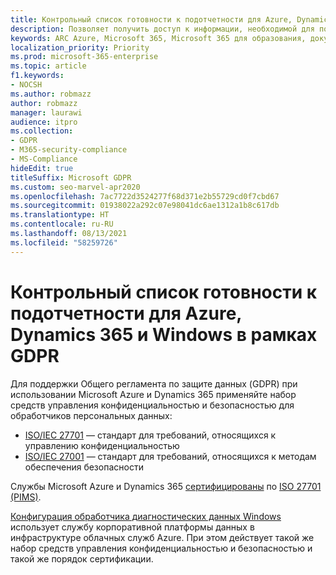 ```yaml
---
title: Контрольный список готовности к подотчетности для Azure, Dynamics 365 и Windows в рамках GDPR
description: Позволяет получить доступ к информации, необходимой для поддержки регламента GDPR при использовании Microsoft Azure.
keywords: ARC Azure, Microsoft 365, Microsoft 365 для образования, документация по Microsoft 365, GDPR
localization_priority: Priority
ms.prod: microsoft-365-enterprise
ms.topic: article
f1.keywords:
- NOCSH
ms.author: robmazz
author: robmazz
manager: laurawi
audience: itpro
ms.collection:
- GDPR
- M365-security-compliance
- MS-Compliance
hideEdit: true
titleSuffix: Microsoft GDPR
ms.custom: seo-marvel-apr2020
ms.openlocfilehash: 7ac7722d3524277f68d371e2b55729cd0f7cbd67
ms.sourcegitcommit: 01938022a292c07e98041dc6ae1312a1b8c617db
ms.translationtype: HT
ms.contentlocale: ru-RU
ms.lasthandoff: 08/13/2021
ms.locfileid: "58259726"
---
```

# <a name="azure-dynamics-365-and-windows-accountability-readiness-checklist-for-the-gdpr"></a>Контрольный список готовности к подотчетности для Azure, Dynamics 365 и Windows в рамках GDPR

Для поддержки Общего регламента по защите данных (GDPR) при использовании Microsoft Azure и Dynamics 365 применяйте набор средств управления конфиденциальностью и безопасностью для обработчиков персональных данных:

- [ISO/IEC 27701](https://www.iso.org/standard/71670.html) — стандарт для требований, относящихся к управлению конфиденциальностью
- [ISO/IEC 27001](https://www.iso.org/standard/54534.html) — стандарт для требований, относящихся к методам обеспечения безопасности

Службы Microsoft Azure и Dynamics 365 [сертифицированы](https://servicetrust.microsoft.com/ViewPage/MSComplianceGuideV3?command=Download&downloadType=Document&downloadId=00af6c3e-7f3e-4e0d-8b0e-79f45ef2cef1&tab=7027ead0-3d6b-11e9-b9e1-290b1eb4cdeb&docTab=7027ead0-3d6b-11e9-b9e1-290b1eb4cdeb_ISO_Reports) по [ISO 27701 (PIMS)](offering-iso-27701.md).

[Конфигурация обработчика диагностических данных Windows](/windows/privacy/configure-windows-diagnostic-data-in-your-organization) использует службу корпоративной платформы данных в инфраструктуре облачных служб Azure.  При этом действует такой же набор средств управления конфиденциальностью и безопасностью и такой же порядок сертификации.
